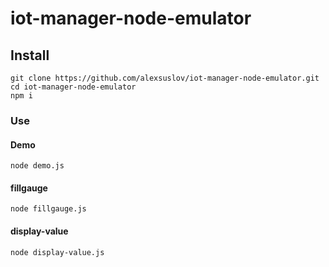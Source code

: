 # iot-manager-node-emulator

## Install
```
git clone https://github.com/alexsuslov/iot-manager-node-emulator.git
cd iot-manager-node-emulator
npm i
```

### Use
#### Demo
```
node demo.js

```

#### fillgauge
```
node fillgauge.js

```

#### display-value
```
node display-value.js

```
